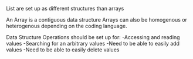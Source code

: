 List are set up as different structures than arrays

An Array is a contiguous data structure
Arrays can also be homogenous or heterogenous depending on the coding language.

 Data Structure Operations should be set up for:
 -Accessing and reading values
 -Searching for an arbitrary values
 -Need to be able to easily add values
 -Need to be able to easily delete values
 